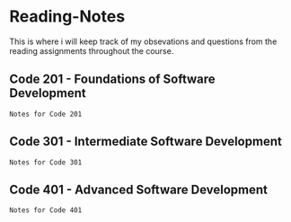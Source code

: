# Reading-Notes
This is where i will keep track of my obsevations and questions from the reading assignments throughout the course.

## Code 201 - Foundations of Software Development
```
Notes for Code 201
```
## Code 301 - Intermediate Software Development
```
Notes for Code 301
```
## Code 401 - Advanced Software Development
```
Notes for Code 401
```

